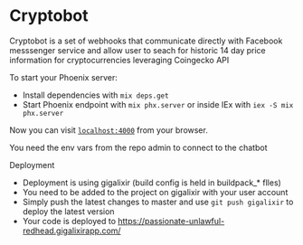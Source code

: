 # Cryptobot

Cryptobot is a set of webhooks that communicate directly with Facebook messsenger service and allow user to seach for historic 14 day price information for cryptocurrencies leveraging Coingecko API

To start your Phoenix server:

  * Install dependencies with `mix deps.get`
  * Start Phoenix endpoint with `mix phx.server` or inside IEx with `iex -S mix phx.server`

Now you can visit [`localhost:4000`](http://localhost:4000) from your browser.

You need the env vars from the repo admin to connect to the chatbot

Deployment

  * Deployment is using gigalixir (build config is held in buildpack_* flles)
  * You need to be added to the project on gigalixir with your user account
  * Simply push the latest changes to master and use `git push gigalixir` to deploy the latest version
  * Your code is deployed to https://passionate-unlawful-redhead.gigalixirapp.com/